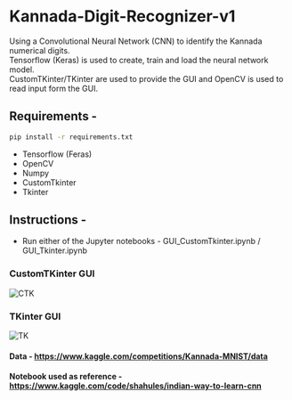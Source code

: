 # Kannada-Digit-Recognizer-v1

Using a Convolutional Neural Network (CNN) to identify the Kannada numerical digits.</br>
Tensorflow (Keras) is used to create, train and load the neural network model.</br>
CustomTKinter/TKinter are used to provide the GUI and OpenCV is used to read input form the GUI.</br>

## Requirements -
```bash
pip install -r requirements.txt
```
* Tensorflow (Feras)
* OpenCV
* Numpy
* CustomTkinter
* Tkinter


## Instructions -
* Run either of the Jupyter notebooks - GUI_CustomTkinter.ipynb / GUI_Tkinter.ipynb 

### CustomTKinter GUI
![CTK](https://github.com/ShettySach/Kannada-Digit-Recognizer/assets/132273464/2e3c5d64-b138-40ae-bb6a-5978b7d7f2ed)

### TKinter GUI
![TK](https://github.com/ShettySach/Kannada-Digit-Recognizer/assets/132273464/6048ec82-7a56-4155-8097-4d21eecbbacc)

#### Data - https://www.kaggle.com/competitions/Kannada-MNIST/data
#### Notebook used as reference - https://www.kaggle.com/code/shahules/indian-way-to-learn-cnn
